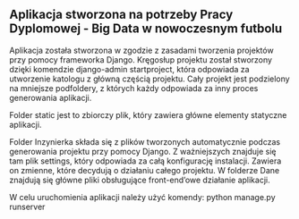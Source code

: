 ## Aplikacja stworzona na potrzeby Pracy Dyplomowej - Big Data w nowoczesnym futbolu
Aplikacja została stworzona w zgodzie z zasadami tworzenia projektów przy pomocy frameworka Django.
Kręgosłup projektu został stworzony dzięki komendzie django-admin startproject, która odpowiada za utworzenie katologu z główną częścią projektu.
Cały projekt jest podzielony na mniejsze podfoldery, z których każdy odpowiada za inny proces generowania aplikacji.

Folder static jest to zbiorczy plik, który zawiera główne elementy statyczne aplikacji.

Folder Inzynierka składa się z plików tworzonych automatycznie podczas generowania projektu przy pomocy Django. 
Z ważniejszych znajduje się tam plik settings, który odpowiada za całą konfigurację instalacji. 
Zawiera on zmienne, które decydują o działaniu całego projektu.
W folderze Dane znajdują się główne pliki obsługujące front-end’owe działanie
aplikacji.


W celu uruchomienia aplikacji należy użyć komendy: python manage.py runserver 
